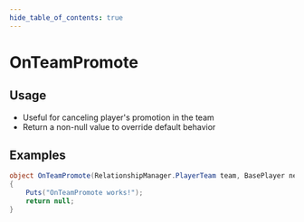 ```yaml
---
hide_table_of_contents: true
---
```


# OnTeamPromote

## Usage

* Useful for canceling player's promotion in the team
* Return a non-null value to override default behavior

## Examples

```csharp title=""
object OnTeamPromote(RelationshipManager.PlayerTeam team, BasePlayer newLeader)
{
    Puts("OnTeamPromote works!");
    return null;
}
```
